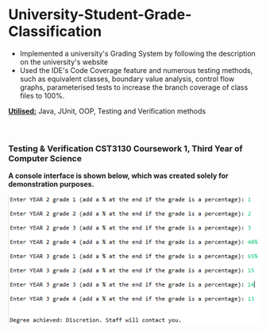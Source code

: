 # University-Student-Grade-Classification 

- Implemented a university's Grading System by following the description on the university's website
- Used the IDE's Code Coverage feature and numerous testing methods, such as equivalent classes, boundary value analysis, control flow graphs, parameterised tests to increase the branch coverage of class files to 100%.

<u><b>Utilised:</b></u> Java, JUnit, OOP, Testing and Verification methods <br> <br> <br>

### Testing & Verification CST3130 Coursework 1, Third Year of Computer Science

  <b>A console interface is shown below, which was created solely for demonstration purposes.</b>

![Page 1](README_Images/consoleInterface.png "Page 1")
